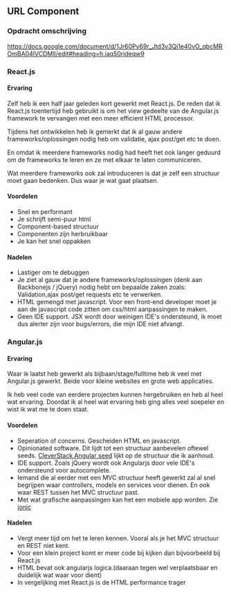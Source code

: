 ## URL Component

### Opdracht omschrijving

https://docs.google.com/document/d/1Jr60Py69r_Jtd3v3Qi1e40vO_qbcMROmBA04lVCDMlI/edit#heading=h.jaq50rjdeqw9

### React.js

#### Ervaring

Zelf heb ik een half jaar geleden kort gewerkt met React.js. De reden dat ik React.js toentertijd heb gebruikt is om het view gedeelte van de Angular.js framework te vervangen met een meer efficient HTML processor.

Tijdens het ontwikkelen heb ik gemerkt dat ik al gauw andere frameworks/oplossingen nodig heb om validatie, ajax post/get etc te doen.

En omdat ik meerdere frameworks nodig had heeft het ook langer geduurd om de frameworks te leren en ze met elkaar te laten communiceren.

Wat meerdere frameworks ook zal introduceren is dat je zelf een structuur moet gaan bedenken. Dus waar je wat gaat plaatsen.

#### Voordelen

- Snel en performant
- Je schrijft semi-puur html
- Component-based structuur
- Componenten zijn herbruikbaar
- Je kan het snel oppakken

#### Nadelen

- Lastiger om te debuggen
- Je ziet al gauw dat je andere frameworks/oplossingen (denk aan Backbonejs / jQuery) nodig hebt om bepaalde zaken zoals: Validation,ajax post/get requests etc te verwerken.
- HTML gemengd met javascript. Voor een front-end developer moet je aan de javascript code zitten om css/html aanpassingen te maken.
- Geen IDE support. JSX wordt door weinigen IDE's ondersteund, ik moet dus alerter zijn voor bugs/errors, die mijn IDE niet afvangt.



### Angular.js

#### Ervaring

Waar ik laatst heb gewerkt als bijbaan/stage/fulltime heb ik veel met Angular.js gewerkt. Beide voor kleine websites en grote web applicaties.

Ik heb veel code van eerdere projecten kunnen hergebruiken en heb al heel wat ervaring. Doordat ik al heel wat ervaring heb ging alles veel soepeler en wist ik wat me te doen staat.

#### Voordelen

- Seperation of concerns. Gescheiden HTML en javascript.
- Opinionated software. Dit lijdt tot een structuur aanbevelen oftewel seeds. [CleverStack Angular seed](https://github.com/CleverStack/angular-seed) lijkt op de structuur die ik aanhoud.
- IDE support. Zoals jQuery wordt ook Angularjs door vele IDE's ondersteund voor autocomplete.
- Iemand die al eerder met een MVC structuur heeft gewerkt zal al snel begrijpen waar controllers, models en services voor dienen. En ook waar REST tussen het MVC structuur past.
- Met wat grafische aanpassingen kan het een mobiele app worden. Zie [ionic](http://ionicframework.com/)

#### Nadelen

- Vergt meer tijd om het te leren kennen. Vooral als je het MVC structuur en REST niet kent.
- Voor een klein project komt er meer code bij kijken dan bijvoorbeeld bij React.js
- HTML bevat ook angularjs logica.(daaraan tegen wel verplaatsbaar en duidelijk wat waar voor dient)
- In vergelijking met React.js is de HTML performance trager
